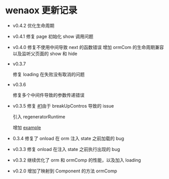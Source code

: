 # wenaox 更新记录

- v0.4.2
  优化生命周期

- v0.4.1
  修复 page 初始化 show 调用问题

* v0.4.0
  修复不使用中间导致 next 的函数错误
  增加 ormCom 的生命周期兼容以及监听父页面的 show 和 hide

- v0.3.7

  修复 loading 在失败没有取消的问题

- v0.3.6

  修复多个中间件导致的参数传递错误

- v0.3.5
  修复 [#1](https://github.com/cnyballk/wenaox/issues/1)由于 breakUpContros 导致的 issue

  引入 regeneratorRuntime

  增加 [example](https://github.com/cnyballk/wenaox/tree/master/example)

* 0.3.4
  修复了 onload 在 orm 注入 state 之前加载的 bug

- v0.3.3
  修复 onload 在注入 state 之前执行出现的 bug

* v0.3.2
  继续优化了 orm 和 ormComp 的性能，以及加入 loading

- v0.2.0
  增加了映射到 Component 的方法 ormComp
